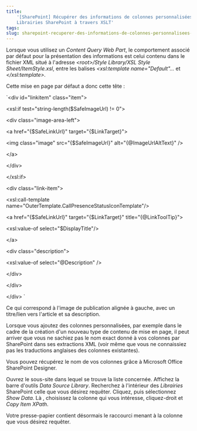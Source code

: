 ```yaml
---
title:
    '[SharePoint] Récupérer des informations de colonnes personnalisées dans des
    Librairies SharePoint à travers XSLT'
tags:
slug: sharepoint-recuperer-des-informations-de-colonnes-personnalisees-dans-des-librairies-sharepoint-a-travers-xslt
---
```


Lorsque vous utilisez un _Content Query Web Part_, le comportement associé par
défaut pour la présentation des informations est celui contenu dans le fichier
XML situé à l&#039;adresse _&lt;root&gt;/Style Library/XSL Style
Sheet/ItemStyle.xsl_, entre les balises _&lt;xsl:template
name=&quot;Default&quot;…_ et _&lt;/xsl:template&gt;._

Cette mise en page par défaut a donc cette tête :

`&lt;div id=&quot;linkitem&quot; class=&quot;item&quot;&gt;

&lt;xsl:if test=&quot;string-length(\$SafeImageUrl) != 0&quot;&gt;

&lt;div class=&quot;image-area-left&quot;&gt;

&lt;a href=&quot;{$SafeLinkUrl}&quot; target=&quot;{$LinkTarget}&quot;&gt;

&lt;img class=&quot;image&quot; src=&quot;{\$SafeImageUrl}&quot;
alt=&quot;{@ImageUrlAltText}&quot; /&gt;

&lt;/a&gt;

&lt;/div&gt;

&lt;/xsl:if&gt;

&lt;div class=&quot;link-item&quot;&gt;

&lt;xsl:call-template
name=&quot;OuterTemplate.CallPresenceStatusIconTemplate&quot;/&gt;

&lt;a href=&quot;{$SafeLinkUrl}&quot; target=&quot;{$LinkTarget}&quot;
title=&quot;{@LinkToolTip}&quot;&gt;

&lt;xsl:value-of select=&quot;\$DisplayTitle&quot;/&gt;

&lt;/a&gt;

&lt;div class=&quot;description&quot;&gt;

&lt;xsl:value-of select=&quot;@Description&quot; /&gt;

&lt;/div&gt;

&lt;/div&gt;

&lt;/div&gt; `

Ce qui correspond à l'image de publication alignée à gauche, avec un titre/lien
vers l'article et sa description.

Lorsque vous ajoutez des colonnes personnalisées, par exemple dans le cadre de
la création d'un nouveau type de contenu de mise en page, il peut arriver que
vous ne sachiez pas le nom exact donné à vos colonnes par SharePoint dans ses
extractions XML (voir même que vous ne connaissiez pas les traductions anglaises
des colonnes existantes).

Vous pouvez récupérez le nom de vos colonnes gr&acirc;ce à Microsoft Office
SharePoint Designer.

Ouvrez le sous-site dans lequel se trouve la liste concernée. Affichez la barre
d'outils _Data Source Library_. Recherchez à l'intérieur des _Librairies_
SharePoint celle que vous désirez requêter. Cliquez, puis sélectionnez _Show
Data_. Là , choisissez la colonne qui vous intéresse, cliquez-droit et _Copy
Item XPath_.

Votre presse-papier contient désormais le raccourci menant à la colonne que vous
désirez requêter.
